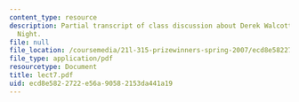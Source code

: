 ```yaml
---
content_type: resource
description: Partial transcript of class discussion about Derek Walcott and In a Green
  Night.
file: null
file_location: /coursemedia/21l-315-prizewinners-spring-2007/ecd8e5822722e56a90582153da441a19_lect7.pdf
file_type: application/pdf
resourcetype: Document
title: lect7.pdf
uid: ecd8e582-2722-e56a-9058-2153da441a19
---
```

